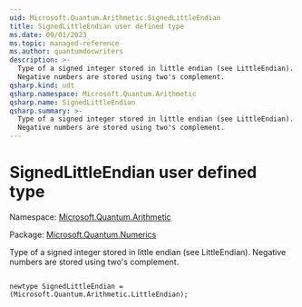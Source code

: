 ```yaml
---
uid: Microsoft.Quantum.Arithmetic.SignedLittleEndian
title: SignedLittleEndian user defined type
ms.date: 09/01/2023
ms.topic: managed-reference
ms.author: quantumdocwriters
description: >-
  Type of a signed integer stored in little endian (see LittleEndian).
  Negative numbers are stored using two's complement.
qsharp.kind: udt
qsharp.namespace: Microsoft.Quantum.Arithmetic
qsharp.name: SignedLittleEndian
qsharp.summary: >-
  Type of a signed integer stored in little endian (see LittleEndian).
  Negative numbers are stored using two's complement.
---
```


# SignedLittleEndian user defined type

Namespace: [Microsoft.Quantum.Arithmetic](xref:Microsoft.Quantum.Arithmetic)

Package: [Microsoft.Quantum.Numerics](https://nuget.org/packages/Microsoft.Quantum.Numerics)


Type of a signed integer stored in little endian (see LittleEndian).Negative numbers are stored using two's complement.

```qsharp

newtype SignedLittleEndian = (Microsoft.Quantum.Arithmetic.LittleEndian);
```

